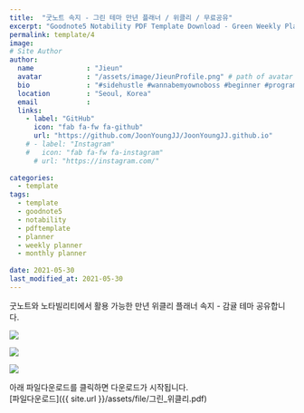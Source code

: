 ```yaml
---
title:  "굿노트 속지 - 그린 테마 만년 플래너 / 위클리 / 무료공유"
excerpt: "Goodnote5 Notability PDF Template Download - Green Weekly Planner"
permalink: template/4
image: 
# Site Author
author:
  name             : "Jieun"
  avatar           : "/assets/image/JieunProfile.png" # path of avatar image, e.g. "/assets/images/bio-photo.jpg"
  bio              : "#sidehustle #wannabemyownoboss #beginner #programmer"
  location         : "Seoul, Korea"
  email            :
  links:
    - label: "GitHub"
      icon: "fab fa-fw fa-github"
      url: "https://github.com/JoonYoungJJ/JoonYoungJJ.github.io"
    # - label: "Instagram"
    #   icon: "fab fa-fw fa-instagram"
      # url: "https://instagram.com/"
      
categories:
  - template
tags:
  - template
  - goodnote5
  - notability
  - pdftemplate
  - planner
  - weekly planner
  - monthly planner
 
date: 2021-05-30
last_modified_at: 2021-05-30
---
```


굿노트와 노타빌리티에서 활용 가능한 만년 위클리 플래너 속지 - 감귤 테마 공유합니다.  
  
![](/assets/image/screenshots/그린플래너(1).PNG)  
  
![](/assets/image/screenshots/그린플래너(2).PNG)  
  
![](/assets/image/screenshots/그린플래너(3).PNG)  
  
  
아래 파일다운로드를 클릭하면 다운로드가 시작됩니다.  
[파일다운로드]({{ site.url }}/assets/file/그린_위클리.pdf)  
  

